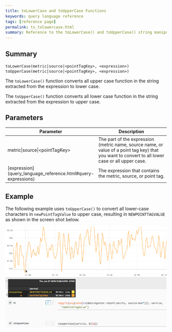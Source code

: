 ```yaml
---
title: toLowerCase and toUpperCase Functions
keywords: query language reference
tags: [reference page]
permalink: ts_tolowercase.html
summary: Reference to the toLowerCase() and toUpperCase() string manipulation functions
---
```

## Summary
```
toLowerCase(metric|source|<pointTagKey>, <expression>)
toUpperCase(metric|source|<pointTagKey>, <expression>)
```
The `toLowerCase()` function converts all upper case function in the string extracted from the expression to lower case.

The `toUpperCase()` function converts all lower case function in the string extracted from the expression to upper case.

## Parameters
<table style="width: 100%;">
<tbody>
<thead>
<tr><th width="30%">Parameter</th><th width="70%">Description</th></tr>
</thead>
<tr>
<td markdown="span">metric|source|&lt;pointTagKey&gt;</td>
<td>The part of the expression (metric name, source name, or value of a point tag key) that you want to convert to all lower case or all upper case.</td></tr><tr>
<td markdown="span"> [expression](query_language_reference.html#query-expressions)</td>
<td>The expression that contains the metric, source, or point tag.</td></tr>
</tbody>
</table>


## Example

The following example uses `toUpperCase()` to convert all lower-case characters in `newPointTagValue` to upper case, resulting in `NEWPOINTTAGVALUE` as shown in the screen shot below.


![ts toLowerCase](images/ts_to_upper_case.png)
